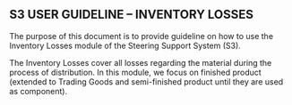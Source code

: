 ## S3 USER GUIDELINE – INVENTORY LOSSES

The purpose of this document is to provide guideline on how to use the Inventory Losses module of the Steering Support System \(S3\).

The Inventory Losses cover all losses regarding the material during the process of distribution.  In this module, we focus on finished product \(extended to Trading Goods and semi-finished product until they are used as component\).

